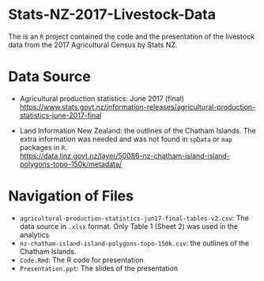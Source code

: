 # Stats-NZ-2017-Livestock-Data
The is an `R` project contained the code and the presentation of the livestock data from the 2017 Agricultural Census by Stats NZ.  

# Data Source
* Agricultural production statistics: June 2017 (final)  
https://www.stats.govt.nz/information-releases/agricultural-production-statistics-june-2017-final  

* Land Information New Zealand: the outlines of the Chatham Islands. The extra information was needed and was not found in `spData` or `map` packages in `R`.   
https://data.linz.govt.nz/layer/50086-nz-chatham-island-island-polygons-topo-150k/metadata/  

# Navigation of Files 
* `agricultural-production-statistics-jun17-final-tables-v2.csv`: The data source in `.xlsx` format. Only Table 1 (Sheet 2) was used in the analytics  
* `nz-chatham-island-island-polygons-topo-150k.csv`: the outlines of the Chatham Islands. 
* `Code.Rmd`: The R code for presentation  
* `Presentation.ppt`: The slides of the presentation  

